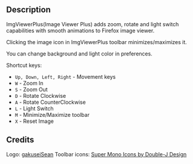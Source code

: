 Description
-----------

ImgViewerPlus(Image Viewer Plus) adds zoom, rotate and light switch capabilities with smooth animations to Firefox image viewer.

Clicking the image icon in ImgViewerPlus toolbar minimizes/maximizes it.

You can change background and light color in preferences.

Shortcut keys:

* `Up, Down, Left, Right` - Movement keys
* `W` - Zoom In
* `S` - Zoom Out
* `D` - Rotate Clockwise
* `A` - Rotate CounterClockwise
* `L` - Light Switch
* `M` - Minimize/Maximize toolbar
* `X` - Reset Image

Credits
-------

Logo: [gakuseiSean](http://gakuseisean.deviantart.com/)
Toolbar icons: [Super Mono Icons by Double-J Design](http://www.doublejdesign.co.uk/products-page/icons/super-mono-icons/)
